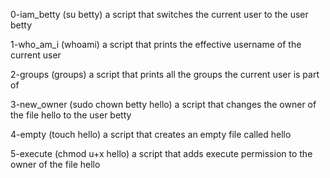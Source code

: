 0-iam_betty (su betty) a script that switches the current user to the user betty

1-who_am_i (whoami) a script that prints the effective username of the current user

2-groups (groups)  a script that prints all the groups the current user is part of

3-new_owner (sudo chown betty hello) a script that changes the owner of the file hello to the user betty

4-empty (touch hello) a script that creates an empty file called hello

5-execute (chmod u+x hello) a script that adds execute permission to the owner of the file hello
